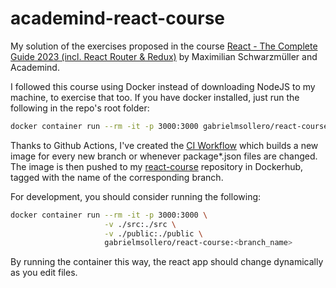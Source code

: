 # academind-react-course
My solution of the exercises proposed in the course [React - The Complete Guide 2023 (incl. React Router &amp; Redux)](https://www.udemy.com/course/react-the-complete-guide-incl-redux/) by Maximilian Schwarzmüller and Academind.

I followed this course using Docker instead of downloading NodeJS to my machine, to exercise that too. If you have docker installed, just run the following in the repo's root folder:

```bash
docker container run --rm -it -p 3000:3000 gabrielmsollero/react-course:<branch_name>
```

Thanks to Github Actions, I've created the [CI Workflow](https://github.com/gabrielmsollero/academind-react-course/blob/main/.github/workflows/ci.yml) which builds a new image for every new branch or whenever package*.json files are changed. The image is then pushed to my [react-course](https://hub.docker.com/repository/docker/gabrielmsollero/react-course) repository in Dockerhub, tagged with the name of the corresponding branch.

For development, you should consider running the following:

```bash
docker container run --rm -it -p 3000:3000 \
                     -v ./src:./src \
                     -v ./public:./public \
                     gabrielmsollero/react-course:<branch_name>
```

By running the container this way, the react app should change dynamically as you edit files.